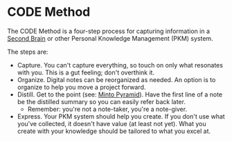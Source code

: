 # CODE Method

The CODE Method is a four-step process for capturing information in a
[Second Brain](writing/second-brain.md) or other Personal Knowledge Management
(PKM) system.

The steps are:

- Capture. You can't capture everything, so touch on only what resonates with
  you. This is a gut feeling; don't overthink it.
- Organize. Digital notes can be reorganized as needed. An option is to organize
  to help you move a project forward.
- Distill. Get to the point (see: [Minto Pyramid](/writing/minto-pyramid.md)).
  Have the first line of a note be the distilled summary so you can easily refer
  back later.
  - Remember: you're not a note-taker, you're a note-giver.
- Express. Your PKM system should help you create. If you don't use what you've
  collected, it doesn't have value (at least not yet). What you create with your
  knowledge should be tailored to what you excel at.
